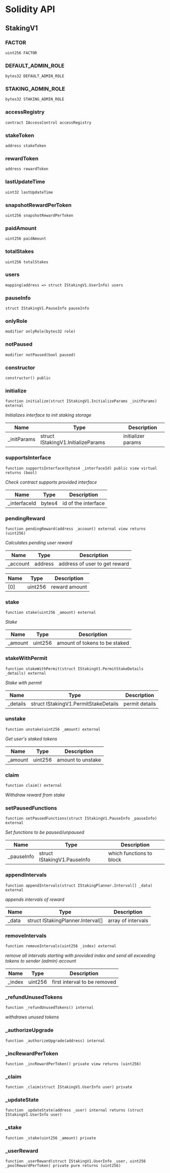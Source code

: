 # Solidity API

## StakingV1

### FACTOR

```solidity
uint256 FACTOR
```

### DEFAULT_ADMIN_ROLE

```solidity
bytes32 DEFAULT_ADMIN_ROLE
```

### STAKING_ADMIN_ROLE

```solidity
bytes32 STAKING_ADMIN_ROLE
```

### accessRegistry

```solidity
contract IAccessControl accessRegistry
```

### stakeToken

```solidity
address stakeToken
```

### rewardToken

```solidity
address rewardToken
```

### lastUpdateTime

```solidity
uint32 lastUpdateTime
```

### snapshotRewardPerToken

```solidity
uint256 snapshotRewardPerToken
```

### paidAmount

```solidity
uint256 paidAmount
```

### totalStakes

```solidity
uint256 totalStakes
```

### users

```solidity
mapping(address => struct IStakingV1.UserInfo) users
```

### pauseInfo

```solidity
struct IStakingV1.PauseInfo pauseInfo
```

### onlyRole

```solidity
modifier onlyRole(bytes32 role)
```

### notPaused

```solidity
modifier notPaused(bool paused)
```

### constructor

```solidity
constructor() public
```

### initialize

```solidity
function initialize(struct IStakingV1.InitializeParams _initParams) external
```

_Initializes interface to init staking storage_

| Name | Type | Description |
| ---- | ---- | ----------- |
| _initParams | struct IStakingV1.InitializeParams | initializer params |

### supportsInterface

```solidity
function supportsInterface(bytes4 _interfaceId) public view virtual returns (bool)
```

_Check contract supports provided interface_

| Name | Type | Description |
| ---- | ---- | ----------- |
| _interfaceId | bytes4 | id of the interface |

### pendingReward

```solidity
function pendingReward(address _account) external view returns (uint256)
```

_Calculates pending user reward_

| Name | Type | Description |
| ---- | ---- | ----------- |
| _account | address | address of user to get reward |

| Name | Type | Description |
| ---- | ---- | ----------- |
| [0] | uint256 | reward amount |

### stake

```solidity
function stake(uint256 _amount) external
```

_Stake_

| Name | Type | Description |
| ---- | ---- | ----------- |
| _amount | uint256 | amount of tokens to be staked |

### stakeWithPermit

```solidity
function stakeWithPermit(struct IStakingV1.PermitStakeDetails _details) external
```

_Stake with permit_

| Name | Type | Description |
| ---- | ---- | ----------- |
| _details | struct IStakingV1.PermitStakeDetails | permit details |

### unstake

```solidity
function unstake(uint256 _amount) external
```

_Get user's staked tokens_

| Name | Type | Description |
| ---- | ---- | ----------- |
| _amount | uint256 | amount to unstake |

### claim

```solidity
function claim() external
```

_Withdraw reward from stake_

### setPausedFunctions

```solidity
function setPausedFunctions(struct IStakingV1.PauseInfo _pauseInfo) external
```

_Set functions to be paused/unpaused_

| Name | Type | Description |
| ---- | ---- | ----------- |
| _pauseInfo | struct IStakingV1.PauseInfo | which functions to block |

### appendIntervals

```solidity
function appendIntervals(struct IStakingPlanner.Interval[] _data) external
```

_appends intervals of reward_

| Name | Type | Description |
| ---- | ---- | ----------- |
| _data | struct IStakingPlanner.Interval[] | array of intervals |

### removeIntervals

```solidity
function removeIntervals(uint256 _index) external
```

_remove all intervals starting with provided index
and send all exceeding tokens to sender (admin) account_

| Name | Type | Description |
| ---- | ---- | ----------- |
| _index | uint256 | first interval to be removed |

### _refundUnusedTokens

```solidity
function _refundUnusedTokens() internal
```

_withdraws unused tokens_

### _authorizeUpgrade

```solidity
function _authorizeUpgrade(address) internal
```

### _incRewardPerToken

```solidity
function _incRewardPerToken() private view returns (uint256)
```

### _claim

```solidity
function _claim(struct IStakingV1.UserInfo user) private
```

### _updateState

```solidity
function _updateState(address _user) internal returns (struct IStakingV1.UserInfo user)
```

### _stake

```solidity
function _stake(uint256 _amount) private
```

### _userReward

```solidity
function _userReward(struct IStakingV1.UserInfo _user, uint256 _poolRewardPerToken) private pure returns (uint256)
```

